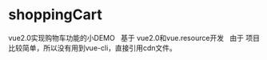 # shoppingCart

vue2.0实现购物车功能的小DEMO
 
基于 vue2.0和vue.resource开发
 
由于 项目比较简单，所以没有用到vue-cli，直接引用cdn文件。
